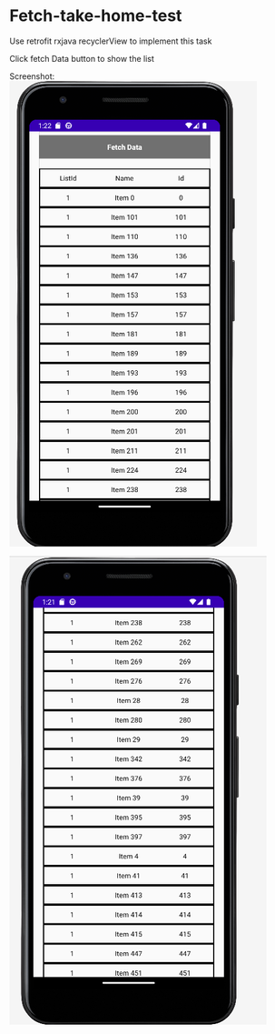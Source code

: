 # Fetch-take-home-test
Use retrofit rxjava recyclerView to implement this task

Click fetch Data button to show the list

Screenshot:
![Image text](https://github.com/SYX-LAN/Fetch-take-home-test/blob/main/screenshot/2.png)

![Image text](https://github.com/SYX-LAN/Fetch-take-home-test/blob/main/screenshot/1.png)